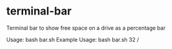 # terminal-bar
Terminal bar to show free space on a drive as a percentage bar

Usage: bash bar.sh <LENGTH> <PATH>
Example Usage: bash bar.sh 32 /
